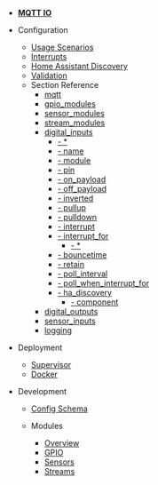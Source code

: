 - [**MQTT IO**](/)

- Configuration

  - [Usage Scenarios](config/scenarios.md)
  - [Interrupts](config/interrupts.md)
  - [Home Assistant Discovery](config/ha_discovery.md)
  - [Validation](config/validation.md)
  - Section Reference
    - [mqtt](config/reference/mqtt/)
    - [gpio_modules](config/reference/gpio_modules/)
    - [sensor_modules](config/reference/sensor_modules/)
    - [stream_modules](config/reference/stream_modules/)
    - [digital_inputs](config/reference/digital_inputs/)
        - [- *](config/reference/digital_inputs/?id=digital_inputs-star)
        - [- name](config/reference/digital_inputs/?id=digital_inputs-star-name)
        - [- module](config/reference/digital_inputs/?id=digital_inputs-star-module)
        - [- pin](config/reference/digital_inputs/?id=digital_inputs-star-pin)
        - [- on_payload](config/reference/digital_inputs/?id=digital_inputs-star-on_payload)
        - [- off_payload](config/reference/digital_inputs/?id=digital_inputs-star-off_payload)
        - [- inverted](config/reference/digital_inputs/?id=digital_inputs-star-inverted)
        - [- pullup](config/reference/digital_inputs/?id=digital_inputs-star-pullup)
        - [- pulldown](config/reference/digital_inputs/?id=digital_inputs-star-pulldown)
        - [- interrupt](config/reference/digital_inputs/?id=digital_inputs-star-interrupt)
        - [- interrupt_for](config/reference/digital_inputs/?id=digital_inputs-star-interrupt_for)
          - [- *](config/reference/digital_inputs/?id=digital_inputs-star-interrupt_for-star)
        - [- bouncetime](config/reference/digital_inputs/?id=digital_inputs-star-bouncetime)
        - [- retain](config/reference/digital_inputs/?id=digital_inputs-star-retain)
        - [- poll_interval](config/reference/digital_inputs/?id=digital_inputs-star-poll_interval)
        - [- poll_when_interrupt_for](config/reference/digital_inputs/?id=digital_inputs-star-poll_when_interrupt_for)
        - [- ha_discovery](config/reference/digital_inputs/?id=digital_inputs-star-ha_discovery)
          - [- component](config/reference/digital_inputs/?id=digital_inputs-star-ha_discovery-component)
    - [digital_outputs](config/reference/digital_outputs/)
    - [sensor_inputs](config/reference/sensor_inputs/)
    - [logging](config/reference/logging/)

- Deployment

  - [Supervisor](deployment/supervisor.md)
  - [Docker](deployment/docker.md)

- Development

  - [Config Schema](dev/config_schema.md)

  - Modules

    - [Overview](dev/modules/overview.md)
    - [GPIO](dev/modules/gpio.md)
    - [Sensors](dev/modules/sensors.md)
    - [Streams](dev/modules/streams.md)